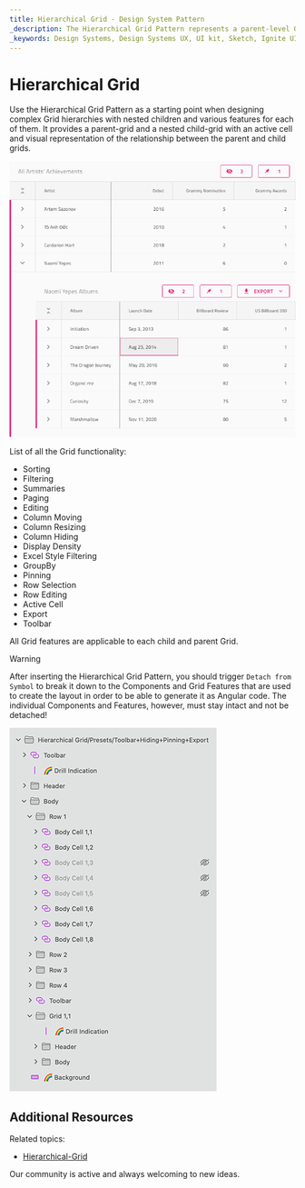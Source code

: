 ```yaml
---
title: Hierarchical Grid - Design System Pattern
_description: The Hierarchical Grid Pattern represents a parent-level Grid with a nested child-Grid inside.
_keywords: Design Systems, Design Systems UX, UI kit, Sketch, Ignite UI for Angular, Sketch to Angular, Angular, Angular Design System, Export code from Sketch, Design Kits for Angular, Sketch HTML, Sketch to HTML, Sketch UI kits
---
```


# Hierarchical Grid

Use the Hierarchical Grid Pattern as a starting point when designing complex Grid hierarchies with nested children and various features for each of them. It provides a parent-grid and a nested child-grid with an active cell and visual representation of the relationship between the parent and child grids.

<img class="responsive-img" src="../images/hierarchical_grid.png" srcset="../images/hierarchical_grid@2x.png 2x" />

List of all the Grid functionality:
- Sorting
- Filtering
- Summaries
- Paging
- Editing
- Column Moving
- Column Resizing
- Column Hiding
- Display Density
- Excel Style Filtering
- GroupBy
- Pinning
- Row Selection
- Row Editing
- Active Cell
- Export
- Toolbar

All Grid features are applicable to each child and parent Grid.


> [!WARNING]
> After inserting the Hierarchical Grid Pattern, you should trigger `Detach from Symbol` to break it down to the Components and Grid Features that are used to create the layout in order to be able to generate it as Angular code. The individual Components and Features, however, must stay intact and not be detached!

<img class="responsive-img" src="../images/hierarchical_grid_detach.png" srcset="../images/hierarchical_grid_detach@2x.png 2x" />

## Additional Resources

Related topics:

- [Hierarchical-Grid](../components/hierarchical-grid.md)

Our community is active and always welcoming to new ideas.


